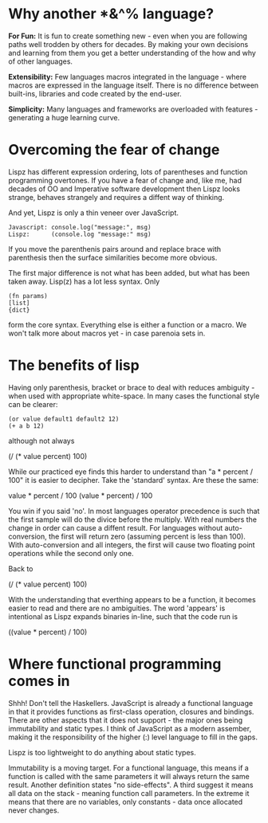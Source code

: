 # Why another *&^% language?
**For Fun:**
It is fun to create something new - even when you are following paths well trodden by others for decades. By making your own decisions and learning from them you get a better understanding of the how and why of other languages.

**Extensibility:**
Few languages macros integrated in the language - where macros are expressed in the language itself. There is no difference between built-ins, libraries and code created by the end-user.

**Simplicity:**
Many languages and frameworks are overloaded with features - generating a huge learning curve.

# Overcoming the fear of change
Lispz has different expression ordering, lots of parentheses and function programming overtones. If you have a fear of change and, like me, had decades of OO and Imperative software development then Lispz looks strange, behaves strangely and requires a diffent way of thinking.

And yet, Lispz is only a thin veneer over JavaScript.

    Javascript: console.log("message:", msg)
    Lispz:      (console.log "message:" msg)
    
If you move the parenthenis pairs around and replace brace with parenthesis then the surface similarities become more obvious.

The first major difference is not what has been added, but what has been taken away. Lisp(z) has a lot less syntax. Only

    (fn params)
    [list]
    {dict}
    
form the core syntax. Everything else is either a function or a macro. We won't talk more about macros yet - in case parenoia sets in.

# The benefits of lisp
Having only parenthesis, bracket or brace to deal with reduces ambiguity - when used with appropriate white-space. In many cases the functional style can be clearer:

    (or value default1 default2 12)
    (+ a b 12)

although not always

  (/ (* value percent) 100)
  
While our practiced eye finds this harder to understand than "a * percent / 100" it is easier to decipher. Take the 'standard' syntax. Are these the same:

  value * percent / 100
  (value * percent) / 100
  
You win if you said 'no'. In most languages operator precedence is such that the first sample will do the divice before the multiply. With real numbers the change in order can cause a diffent result. For languages without auto-conversion, the first will return zero (assuming percent is less than 100). With auto-conversion and all integers, the first will cause two floating point operations while the second only one.

Back to

  (/ (* value percent) 100)
  
With the understanding that everthing appears to be a function, it becomes easier to read and there are no ambiguities. The word 'appears' is intentional as Lispz expands binaries in-line, such that the code run is

  ((value * percent) / 100)

# Where functional programming comes in
Shhh! Don't tell the Haskellers. JavaScript is already a functional language in that it provides functions as first-class operation, closures and bindings. There are other aspects that it does not support - the major ones being immutability and static types. I think of JavaScript as a modern assember, making it the responsibility of the higher (:) level language to fill in the gaps.

Lispz is too lightweight to do anything about static types.

Immutability is a moving target. For a functional language, this means if a function is called with the same parameters it will always return the same result. Another definition states "no side-effects". A third suggest it means all data on the stack - meaning function call parameters. In the extreme it means that there are no variables, only constants - data once allocated never changes.
